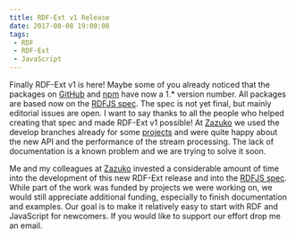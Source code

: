 ```yaml
---
title: RDF-Ext v1 Release
date: 2017-08-08 19:00:00
tags:
 - RDF
 - RDF-Ext
 - JavaScript
---
```


Finally RDF-Ext v1 is here!
Maybe some of you already noticed that the packages on [GitHub](https://github.com/rdf-ext/) and [npm](https://www.npmjs.com/search?q=rdf) have now a 1.* version number.
All packages are based now on the [RDFJS spec](https://github.com/rdfjs/representation-task-force/).
The spec is not yet final, but mainly editorial issues are open.
I want to say thanks to all the people who helped creating that spec and made RDF-Ext v1 possible!
At [Zazuko](http://zazuko.com/) we used the develop branches already for some [projects](https://github.com/zazuko/barnard59/) and were quite happy about the new API and the performance of the stream processing. 
The lack of documentation is a known problem and we are trying to solve it soon.

Me and my colleagues at [Zazuko](http://zazuko.com/) invested a considerable amount of time into the development of this new RDF-Ext release and into the [RDFJS spec](https://github.com/rdfjs/representation-task-force/).
While part of the work was funded by projects we were working on, we would still appreciate additional funding, especially to finish documentation and examples.
Our goal is to make it relatively easy to start with RDF and JavaScript for newcomers.
If you would like to support our effort drop me an email.
